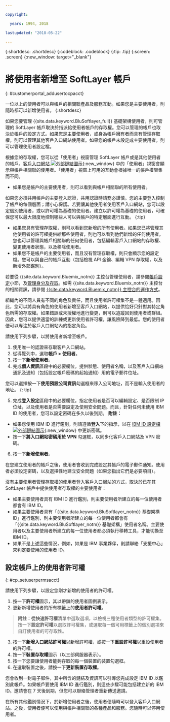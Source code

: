 ```yaml
---

copyright:

  years: 1994, 2018

lastupdated: "2018-05-22"

---
```


{:shortdesc: .shortdesc}
{:codeblock: .codeblock}
{:tip: .tip}
{:screen: .screen}
{:new_window: target="_blank"}


# 將使用者新增至 SoftLayer 帳戶
{: #customerportal_addusertocpacct}

一位以上的使用者可以與帳戶的相關聯產品及服務互動。如果您是主要使用者，則隨時都可以新增使用者。
{:shortdesc}

如果您要管理 {{site.data.keyword.BluSoftlayer_full}} 基礎架構使用者，則可管理的 SoftLayer 帳戶取決於指派給使用者帳戶的存取權。您可以管理的帳戶也取決於帳戶的設定方式。如果您是主要使用者，或身為帳戶擁有者而具有管理存取權，則可以管理其他客戶入口網站使用者。如果您的帳戶未設定成主要使用者，則可以管理使用者設定檔。

根據您的存取權，您可以從「使用者」視窗管理 SoftLayer 帳戶或是其他使用者的帳戶。[客戶入口網站 ![外部鏈結圖示](../icons/launch-glyph.svg)](https://control.softlayer.com/){:new_window} 中的「使用者」視窗會顯示與帳戶相關聯的使用者。「使用者」視窗上可用的互動會根據唯一的帳戶權限集而不同。
  * 如果您是帳戶的主要使用者，則可以看到與帳戶相關聯的所有使用者。

  如果您必須共用帳戶的主要登入認證，共用認證時請務必謹慎。您的主要登入控制了帳戶的每個層面；請小心保護。若要讓其他使用者使用客戶入口網站，您可以設定個別使用者，或以許可權為基礎的使用者。建立以許可權為基礎的使用者，可確保您可以最大限度地控制哪些人可以與帳戶的特定層面進行互動。
  {:tip}

  * 如果您具有管理存取權，則可以看到您新增的所有使用者。如果您已將管理其他使用者的許可權提供給那些使用者，則也可以看到他們新增的任何使用者。您也可以管理與帳戶相關聯的任何使用者，包括編輯客戶入口網站的存取權、變更使用者狀態，以及移除使用者。
  * 如果您不是帳戶的主要使用者，而且沒有管理存取權，則只會顯示您的設定檔。您可以與自己的帳戶互動（包括檢視 API 金鑰、編輯 VPN 存取權，以及新增外部鑑別）。

若要從 {{site.data.keyword.Bluemix_notm}} 主控台管理使用者，請參閱[帳戶設定](/docs/account/adminpublic.html#signing-up-for-ibm-cloud)小節，及[管理身分及存取](/docs/iam/quickstart.html#getstarted)。如需 {{site.data.keyword.Bluemix_notm}} 主控台的相關資訊，請參閱 [{{site.data.keyword.Bluemix_notm}} 主控台的運作方式](/docs/overview/ui.html#ui)。

組織內的不同人員有不同的角色及責任，而且使用者許可權集不是一體適用。因此，您可以將具有角色的使用者新增至客戶入口網站，以提供恰好只針對其特定角色所需的存取權。如果錯誤或未授權地進行變更，則可以追蹤回到使用者或群組。因此，您可以提供適當的訓練或更新使用者許可權，讓風險降到最低。您的使用者便可以專注於客戶入口網站內的指定角色。

請使用下列步驟，以將使用者新增至帳戶。

1. 使用唯一的認證來存取客戶入口網站。
2. 從導覽列中，選取**帳戶 > 使用者**。
3. 按一下**新增使用者**。
4. 完成**個人資訊**區段中的必要欄位。提供狀態、使用者名稱，以及客戶入口網站通訊及通知（包括設定帳戶密碼的起始通知）用的電子郵件位址。

  您可以選擇按一下**使用預設公司資訊**勾選框來移入公司地址，而不是輸入使用者的地址。
  {: tip}

5. 完成**登入設定**區段中的必要欄位。指定使用者是否可以編輯設定、是否限制 IP 位址，以及使用者是否需要設定及使用安全問題。而且，針對任何未使用 IBM ID 的使用者，您可以設定密碼在多久以後到期。
**附註：**
* 如果您使用 IBM ID 進行鑑別，則請遵循**登入**下的指示，以在 [IBM ID 設定檔 ![外部鏈結圖示](../icons/launch-glyph.svg)](https://www.ibm.com/account/profile){:new_window} 中更新密碼。
* 按一下**將入口網站密碼用於 VPN** 勾選框，以同步化客戶入口網站及 VPN 密碼。
6. 按一下**新增使用者**。

在您建立使用者的帳戶之後，使用者會收到完成設定其帳戶的電子郵件通知。使用者必須設定密碼，以及選擇性地建立安全問題（如果您指出它們是必要項目）。

沒有主要使用者管理存取權的使用者登入客戶入口網站的方式，取決於已在其 SoftLayer 帳戶中提供使用者存取權的主要使用者：
  * 如果主要使用者具有 IBM ID 進行鑑別，則主要使用者所建立的每一位使用者都會有 IBM ID。
  * 如果主要使用者具有「{{site.data.keyword.BluSoftlayer_notm}} 基礎架構 ID」進行鑑別，則主要使用者所建立的每一位使用者都會有「{{site.data.keyword.BluSoftlayer_notm}} 基礎架構」使用者名稱。主要使用者以及主要使用者所建立的每一位使用者都必須執行移轉工具，才能切換至 IBM ID。
  * 如果不是上述這些情況，例如，如果是 IBM 事業夥伴，則請聯絡「支援中心」來判定要使用的使用者 ID。

## 設定帳戶上的使用者許可權
{: #cp_setuserpermsacct}

請使用下列步驟，以設定您剛才新增的使用者的許可權。

1. 按一下**許可權**圖示，其以帶鎖的使用者圖例表示。
2. 更新新增使用者的所有標籤上的**使用者許可權**。
> **附註：**從**快速許可權**清單中選取選項，以檢視三種使用者類型的許可權集。按一下**設定許可權**以選取許可權集，或選取每一個可用標籤上的個別選項來自訂使用者的可存取性。
3. 按一下**新增入口網站許可權**以新增許可權，或按一下**重設許可權**以重設使用者的許可權。
4. 按一下**裝置存取權**圖示（以三部伺服器表示）。
5. 按一下您要讓使用者能夠存取的每一個裝置的裝置勾選框。
6. 在選取裝置之後，請按一下**更新裝置存取權**。

您會收到一封電子郵件，其中所含的鏈結及資訊可以引導您完成設定  IBM ID 以鑑別此帳戶。如果帳戶要使用 IBM ID 進行鑑別，則這些步驟可能包括建立新的 IBM ID。邀請會在 7 天後到期，但您可以聯絡管理者重新傳送邀請。

在所有其他鑑別情況下，於新增使用者之後，使用者便隨時可以登入客戶入口網站。之後，使用者便可以使用與帳戶相關聯的各種產品和服務。您隨時可以停用使用者。
